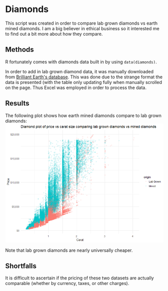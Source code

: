 # Diamonds

This script was created in order to compare lab grown diamonds vs earth mined diamonds. I am a big believer in ethical business so it interested me to find out a bit more about how they compare.

## Methods

R fortunately comes with diamonds data built in by using `data(diamonds)`.

In order to add in lab grown diamond data, it was manually downloaded from [Brilliant Earth's database](https://www.brilliantearth.com/lab-diamonds-search/). This was done due to the strange format the data is presented (with the table only updating fully when manually scrolled on the page. Thus Excel was employed in order to process the data.

## Results

The following plot shows how earth mined diamonds compare to lab grown diamonds:
![Diamond data](https://raw.githubusercontent.com/cajpearce/diamonds/master/images/diamonds.png)

Note that lab grown diamonds are nearly universally cheaper.

## Shortfalls

It is difficult to ascertain if the pricing of these two datasets are actually comparable (whether by currency, taxes, or other charges).

